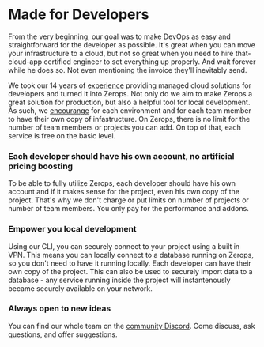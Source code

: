 # Made for Developers

From the very beginning, our goal was to make DevOps as easy and straightforward for the developer as possible. It's great when you can move your infrastructure to a cloud, but not so great when you need to hire that-cloud-app certified engineer to set everything up properly. And wait forever while he does so. Not even mentioning the invoice they'll inevitably send.

We took our 14 years of [experience]() providing managed cloud solutions for developers and turned it into Zerops. Not only do we aim to make Zerops a great solution for production, but also a helpful tool for local development. As such, we [encourange]() for each environment and for each team member to have their own copy of infastructure. On Zerops, there is no limit for the number of team members or projects you can add. On top of that, each service is free on the basic level.

### Each developer should have his own account, no artificial pricing boosting

To be able to fully utilize Zerops, each developer should have his own account and if it makes sense for the project, even his own copy of the project. That's why we don't charge or put limits on number of projects or number of team members. You only pay for the performance and addons.

### Empower you local development

Using our CLI, you can securely connect to your project using a built in VPN. This means you can locally connect to a database running on Zerops, so you don't need to have it running locally. Each developer can have their own copy of the project. This can also be used to securely import data to a database - any service running inside the project will instantenously became securely available on your network.

### Always open to new ideas

You can find our whole team on the [community Discord](). Come discuss, ask questions, and offer suggestions.

